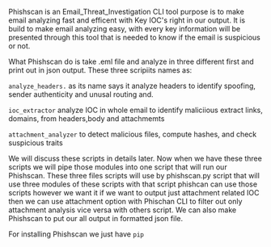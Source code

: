 Phishscan is an Email_Threat_Investigation CLI tool purpose is to make email analyzing fast and efficent with Key IOC's right in our output. It is build to make email analyzing easy, with every key information will be presented through this tool that is needed to know if the email is suspicious or not. 

What Phishscan do is take .eml file and analyze in three different first and print out in json output. These three scripiits names as:

`analyze_headers.` as its name says it analyze headers to identify spoofing, sender authenticity and unusal routing and.

`ioc_extractor` analyze IOC in whole email to identify maliciious extract links, domains, from headers,body and attachmemts  

`attachment_analyzer` to detect malicious files, compute hashes, and check suspicious traits  

We will discuss these scripts in details later. Now when we have these three scripts we will pipe those modules into one script that will run our Phishscan. These three files scripts will use by phishscan.py script that will use three modules of these scripts with that script phishcan can use those scripts however we want it if we want to output just attachment related IOC then we can use attachment option with Phischan CLI to filter out only attachment analysis vice versa with others script. We can also make Phishscan to put our all output in formatted json file.

For installing Phishscan we just have ```pip``` 
